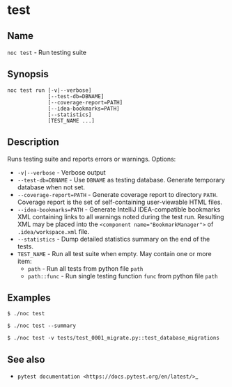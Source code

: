 

# test


## Name
`noc test` - Run testing suite

## Synopsis

    noc test run [-v|--verbose]
                 [--test-db=DBNAME]
                 [--coverage-report=PATH]
                 [--idea-bookmarks=PATH]
                 [--statistics]
                 [TEST_NAME ...]


## Description
Runs testing suite and reports errors or warnings.
Options:

* `-v|--verbose` - Verbose output
* `--test-db=DBNAME` - Use `DBNAME` as testing database. Generate temporary
    database when not set.
* `--coverage-report=PATH` - Generate coverage report to directory `PATH`.
    Coverage report is the set of self-containing user-viewable HTML files.
* `--idea-bookmarks=PATH` - Generate IntelliJ IDEA-compatible bookmarks XML
    containing links to all warnings noted during the test run. Resulting
    XML may be placed into the `<component name="BookmarkManager">` of
    `.idea/workspace.xml` file.
* `--statistics` - Dump detailed statistics summary on the end of the tests.
* `TEST_NAME` - Run all test suite when empty. May contain one or more
    item:
  * `path` - Run all tests from python file `path`
  * `path::func` - Run single testing function `func` from python file `path`

## Examples

    $ ./noc test

    $ ./noc test --summary

    $ ./noc test -v tests/test_0001_migrate.py::test_database_migrations

## See also
* `pytest documentation <https://docs.pytest.org/en/latest/>`_

